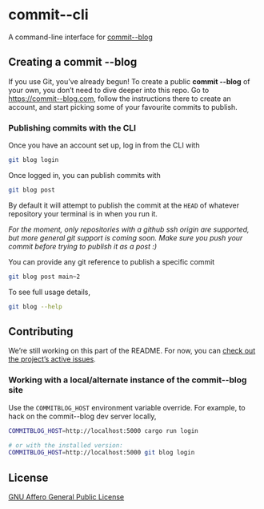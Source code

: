 # commit--cli

A command-line interface for [commit--blog](https://github.com/uniphil/commit--blog)


## Creating a commit --blog

If you use Git, you’ve already begun! To create a public **commit --blog** of your own, you don’t need to dive deeper into this repo. Go to https://commit--blog.com, follow the instructions there to create an account, and start picking some of your favourite commits to publish.


### Publishing commits with the CLI

Once you have an account set up, log in from the CLI with

```bash
git blog login
```

Once logged in, you can publish commits with

```bash
git blog post
```

By default it will attempt to publish the commit at the `HEAD` of whatever repository your terminal is in when you run it.

_For the moment, only repositories with a github ssh origin are supported, but more general git support is coming soon. Make sure you push your commit before trying to publish it as a post :)_

You can provide any git reference to publish a specific commit

```bash
git blog post main~2
```

To see full usage details,

```bash
git blog --help
```


## Contributing

We’re still working on this part of the README. For now, you can [check out the project’s active issues](https://github.com/uniphil/commit--cli/issues).


### Working with a local/alternate instance of the commit--blog site

Use the `COMMITBLOG_HOST` environment variable override. For example, to hack on the commit--blog dev server locally,

```bash
COMMITBLOG_HOST=http://localhost:5000 cargo run login

# or with the installed version:
COMMITBLOG_HOST=http://localhost:5000 git blog login
```


## License

[GNU Affero General Public License](./license)


